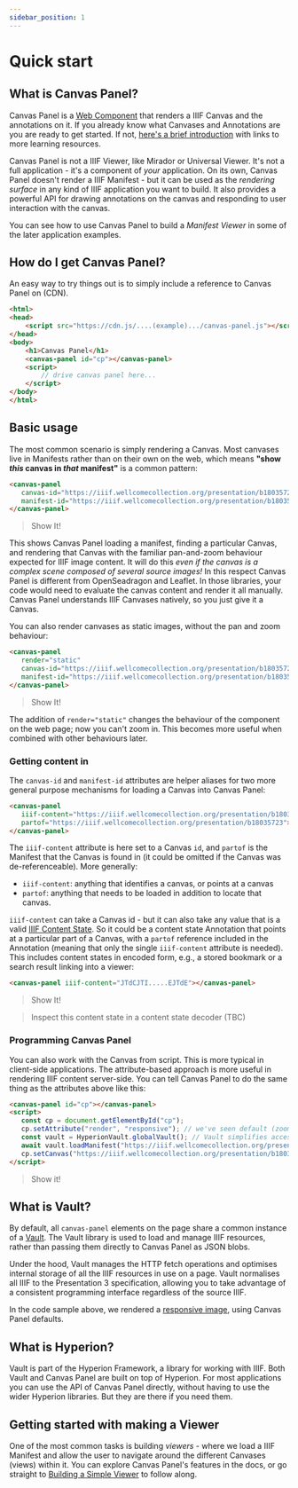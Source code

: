 ```yaml
---
sidebar_position: 1
---
```


# Quick start

## What is Canvas Panel?

Canvas Panel is a [Web Component](https://developer.mozilla.org/en-US/docs/Web/Web_Components) that renders a IIIF Canvas and the annotations on it. If you already know what Canvases and Annotations are you are ready to get started. If not, [here's a brief introduction](../about) with links to more learning resources.

Canvas Panel is not a IIIF Viewer, like Mirador or Universal Viewer. It's not a full application - it's a component of _your_ application. On its own, Canvas Panel doesn't render a IIIF Manifest - but it can be used as the _rendering surface_ in any kind of IIIF application you want to build. It also provides a powerful API for drawing annotations on the canvas and responding to user interaction with the canvas.

You can see how to use Canvas Panel to build a _Manifest Viewer_ in some of the later application examples.

## How do I get Canvas Panel?

An easy way to try things out is to simply include a reference to Canvas Panel on (CDN).

```html
<html>
<head>
    <script src="https://cdn.js/....(example).../canvas-panel.js"></script>
</head>
<body>
    <h1>Canvas Panel</h1>
    <canvas-panel id="cp"></canvas-panel>
    <script>
        // drive canvas panel here...
    </script>
</body>
</html>
```

## Basic usage

The most common scenario is simply rendering a Canvas. Most canvases live in Manifests rather than on their own on the web, which means **"show _this_ canvas in _that_ manifest"** is a common pattern:

```html
<canvas-panel
   canvas-id="https://iiif.wellcomecollection.org/presentation/b18035723/canvases/b18035723_0001.JP2"
   manifest-id="https://iiif.wellcomecollection.org/presentation/b18035723">
</canvas-panel>
```

> Show It!

This shows Canvas Panel loading a manifest, finding a particular Canvas, and rendering that Canvas with the familiar pan-and-zoom behaviour expected for IIIF image content. It will do this _even if the canvas is a complex scene composed of several source images!_ In this respect Canvas Panel is different from OpenSeadragon and Leaflet. In those libraries, your code would need to evaluate the canvas content and render it all manually. Canvas Panel understands IIIF Canvases natively, so you just give it a Canvas.

You can also render canvases as static images, without the pan and zoom behaviour:

```html
<canvas-panel
   render="static"
   canvas-id="https://iiif.wellcomecollection.org/presentation/b18035723/canvases/b18035723_0001.JP2"
   manifest-id="https://iiif.wellcomecollection.org/presentation/b18035723">
</canvas-panel>
```

> Show It!

The addition of `render="static"` changes the behaviour of the component on the web page; now you can't zoom in. This becomes more useful when combined with other behaviours later.

### Getting content in

The `canvas-id` and `manifest-id` attributes are helper aliases for two more general purpose mechanisms for loading a Canvas into Canvas Panel:

```html
<canvas-panel
   iiif-content="https://iiif.wellcomecollection.org/presentation/b18035723/canvases/b18035723_0001.JP2"
   partof="https://iiif.wellcomecollection.org/presentation/b18035723">
</canvas-panel>
```

The `iiif-content` attribute is here set to a Canvas `id`, and `partof` is the Manifest that the Canvas is found in (it could be omitted if the Canvas was de-referenceable). More generally:

* `iiif-content`: anything that identifies a canvas, or points at a canvas
* `partof`: anything that needs to be loaded in addition to locate that canvas.

`iiif-content` can take a Canvas id - but it can also take any value that is a valid [IIIF Content State](https://iiif.io/api/content-state/). So it could be a content state Annotation that points at a particular part of a Canvas, with a `partof` reference included in the Annotation (meaning that only the single `iiif-content` attribute is needed). This includes content states in encoded form, e.g., a stored bookmark or a search result linking into a viewer:

```html
<canvas-panel iiif-content="JTdCJTI.....EJTdE"></canvas-panel>
```

> Show It!

> Inspect this content state in a content state decoder (TBC)

### Programming Canvas Panel

You can also work with the Canvas from script. This is more typical in client-side applications. The attribute-based approach is more useful in rendering IIIF content server-side. You can tell Canvas Panel to do the same thing as the attributes above like this:

```html
<canvas-panel id="cp"></canvas-panel>
<script>
   const cp = document.getElementById("cp");
   cp.setAttribute("render", "responsive"); // we've seen default (zoom) and static, here's another mode
   const vault = HyperionVault.globalVault(); // Vault simplifies access to IIIF resources
   await vault.loadManifest("https://iiif.wellcomecollection.org/presentation/b18035723");
   cp.setCanvas("https://iiif.wellcomecollection.org/presentation/b18035723/canvases/b18035723_0001.JP2");
</script>  
```

> Show it!

## What is Vault?

By default, all `canvas-panel` elements on the page share a common instance of a [Vault](../../docs/components/vault). The Vault library is used to load and manage IIIF resources, rather than passing them directly to Canvas Panel as JSON blobs.

Under the hood, Vault manages the HTTP fetch operations and optimises internal storage of all the IIIF resources in use on a page. Vault normalises all IIIF to the Presentation 3 specification, allowing you to take advantage of a consistent programming interface regardless of the source IIIF.

In the code sample above, we rendered a [responsive image](../../docs/examples/responsive-image), using Canvas Panel defaults.


## What is Hyperion?

Vault is part of the Hyperion Framework, a library for working with IIIF. Both Vault and Canvas Panel are built on top of Hyperion. For most applications you can use the API of Canvas Panel directly, without having to use the wider Hyperion libraries. But they are there if you need them.


## Getting started with making a Viewer

One of the most common tasks is building _viewers_ - where we load a IIIF Manifest and allow the user to navigate around the different Canvases (views) within it. You can explore Canvas Panel's features in the docs, or go straight to [Building a Simple Viewer](../docs/applications/simple-viewer) to follow along.

